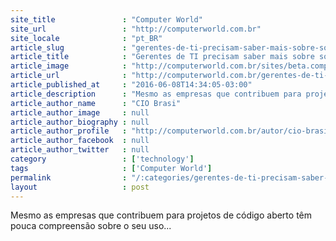 ```yaml
---
site_title               : "Computer World"
site_url                 : "http://computerworld.com.br"
site_locale              : "pt_BR"
article_slug             : "gerentes-de-ti-precisam-saber-mais-sobre-software-open-source"
article_title            : "Gerentes de TI precisam saber mais sobre software open source"
article_image            : "http://computerworld.com.br/sites/beta.computerworld.com.br/files/news_articles/linux.jpg"
article_url              : "http://computerworld.com.br/gerentes-de-ti-precisam-saber-mais-sobre-software-open-source"
article_published_at     : "2016-06-08T14:34:05-03:00"
article_description      : "Mesmo as empresas que contribuem para projetos de código aberto têm pouca compreensão sobre o seu uso..."
article_author_name      : "CIO Brasi"
article_author_image     : null
article_author_biography : null
article_author_profile   : "http://computerworld.com.br/autor/cio-brasil"
article_author_facebook  : null
article_author_twitter   : null
category                 : ['technology']
tags                     : ['Computer World']
permalink                : "/:categories/gerentes-de-ti-precisam-saber-mais-sobre-software-open-source/"
layout                   : post
---
```


Mesmo as empresas que contribuem para projetos de código aberto têm pouca compreensão sobre o seu uso...
